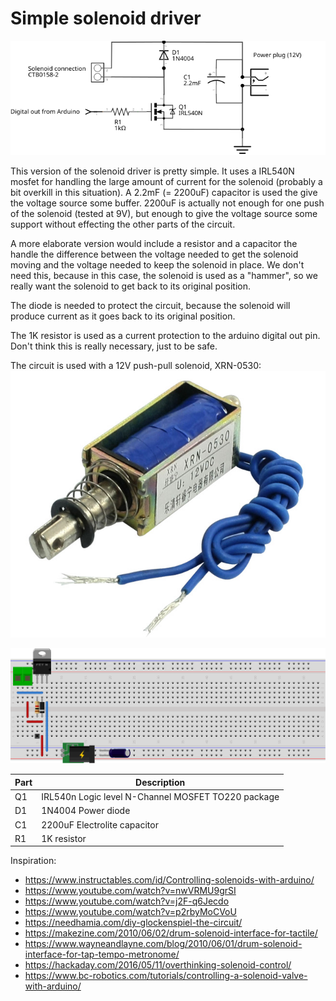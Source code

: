 # Simple solenoid driver

![](solenoid-driver_schema.svg)

This version of the solenoid driver is pretty simple. It uses a IRL540N mosfet for handling the large amount of current for the solenoid (probably a bit overkill in this situation). A 2.2mF (= 2200uF) capacitor is used the give the voltage source some buffer. 2200uF is actually not enough for one push of the solenoid (tested at 9V), but enough to give the voltage source some support without effecting the other parts of the circuit.

A more elaborate version would include a resistor and a capacitor the handle the difference between the voltage needed to get the solenoid moving and the voltage needed to keep the solenoid in place. We don't need this, because in this case, the solenoid is used as a "hammer", so we really want the solenoid to get back to its original position.

The diode is needed to protect the circuit, because the solenoid will produce current as it goes back to its original position.

The 1K resistor is used as a current protection to the arduino digital out pin. Don't think this is really necessary, just to be safe.

The circuit is used with a 12V push-pull solenoid, XRN-0530:
![](Push-pull-solenoid-12V.jpg)

![](solenoid-driver_bb.svg)

|Part|Description|
|----|-----------|
| Q1 | IRL540n Logic level N-Channel MOSFET TO220 package |
| D1 | 1N4004 Power diode |
| C1 | 2200uF Electrolite capacitor |
| R1 | 1K resistor |

Inspiration:

- https://www.instructables.com/id/Controlling-solenoids-with-arduino/
- https://www.youtube.com/watch?v=nwVRMU9grSI
- https://www.youtube.com/watch?v=j2F-q6Jecdo
- https://www.youtube.com/watch?v=p2rbyMoCVoU
- https://needhamia.com/diy-glockenspiel-the-circuit/
- https://makezine.com/2010/06/02/drum-solenoid-interface-for-tactile/
- https://www.wayneandlayne.com/blog/2010/06/01/drum-solenoid-interface-for-tap-tempo-metronome/
- https://hackaday.com/2016/05/11/overthinking-solenoid-control/
- https://www.bc-robotics.com/tutorials/controlling-a-solenoid-valve-with-arduino/
